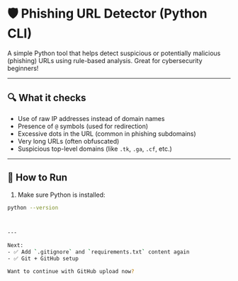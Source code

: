 # 🛡️ Phishing URL Detector (Python CLI)

A simple Python tool that helps detect suspicious or potentially malicious (phishing) URLs using rule-based analysis. Great for cybersecurity beginners!

---

## 🔍 What it checks

- Use of raw IP addresses instead of domain names
- Presence of `@` symbols (used for redirection)
- Excessive dots in the URL (common in phishing subdomains)
- Very long URLs (often obfuscated)
- Suspicious top-level domains (like `.tk`, `.ga`, `.cf`, etc.)

---

## 🚀 How to Run

1. Make sure Python is installed:
```bash
python --version



---

Next:
- ✅ Add `.gitignore` and `requirements.txt` content again
- ✅ Git + GitHub setup

Want to continue with GitHub upload now?
